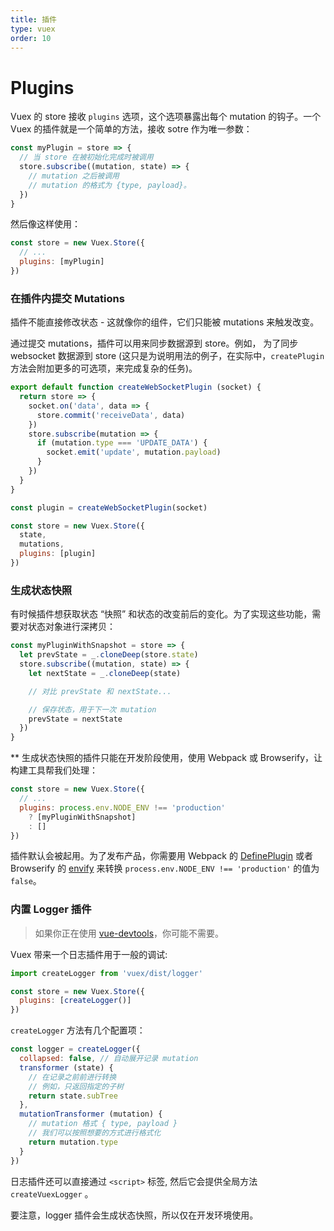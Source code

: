 ```yaml
---
title: 插件
type: vuex
order: 10
---
```


# Plugins

Vuex 的 store 接收 `plugins` 选项，这个选项暴露出每个 mutation 的钩子。一个 Vuex 的插件就是一个简单的方法，接收 sotre 作为唯一参数：

``` js
const myPlugin = store => {
  // 当 store 在被初始化完成时被调用
  store.subscribe((mutation, state) => {
    // mutation 之后被调用
    // mutation 的格式为 {type, payload}。
  })
}
```
然后像这样使用：

``` js
const store = new Vuex.Store({
  // ...
  plugins: [myPlugin]
})
```

### 在插件内提交 Mutations

插件不能直接修改状态 - 这就像你的组件，它们只能被 mutations 来触发改变。

通过提交 mutations，插件可以用来同步数据源到 store。例如， 为了同步 websocket 数据源到 store (这只是为说明用法的例子，在实际中，`createPlugin` 方法会附加更多的可选项，来完成复杂的任务)。

``` js
export default function createWebSocketPlugin (socket) {
  return store => {
    socket.on('data', data => {
      store.commit('receiveData', data)
    })
    store.subscribe(mutation => {
      if (mutation.type === 'UPDATE_DATA') {
        socket.emit('update', mutation.payload)
      }
    })
  }
}
```

``` js
const plugin = createWebSocketPlugin(socket)

const store = new Vuex.Store({
  state,
  mutations,
  plugins: [plugin]
})
```

### 生成状态快照

有时候插件想获取状态 “快照” 和状态的改变前后的变化。为了实现这些功能，需要对状态对象进行深拷贝：

``` js
const myPluginWithSnapshot = store => {
  let prevState = _.cloneDeep(store.state)
  store.subscribe((mutation, state) => {
    let nextState = _.cloneDeep(state)

    // 对比 prevState 和 nextState...

    // 保存状态，用于下一次 mutation
    prevState = nextState
  })
}
```

** 生成状态快照的插件只能在开发阶段使用，使用 Webpack 或 Browserify，让构建工具帮我们处理：

``` js
const store = new Vuex.Store({
  // ...
  plugins: process.env.NODE_ENV !== 'production'
    ? [myPluginWithSnapshot]
    : []
})
```

插件默认会被起用。为了发布产品，你需要用 Webpack 的 [DefinePlugin](https://webpack.github.io/docs/list-of-plugins.html#defineplugin) 或者 Browserify 的 [envify](https://github.com/hughsk/envify) 来转换 `process.env.NODE_ENV !== 'production'` 的值为 `false`。

### 内置 Logger 插件

> 如果你正在使用 [vue-devtools](https://github.com/vuejs/vue-devtools)，你可能不需要。

Vuex 带来一个日志插件用于一般的调试:

``` js
import createLogger from 'vuex/dist/logger'

const store = new Vuex.Store({
  plugins: [createLogger()]
})
```

`createLogger` 方法有几个配置项：

``` js
const logger = createLogger({
  collapsed: false, // 自动展开记录 mutation
  transformer (state) {
    // 在记录之前前进行转换
    // 例如，只返回指定的子树
    return state.subTree
  },
  mutationTransformer (mutation) {
    // mutation 格式 { type, payload }
    // 我们可以按照想要的方式进行格式化
    return mutation.type
  }
})
```

日志插件还可以直接通过 `<script>` 标签, 然后它会提供全局方法 `createVuexLogger` 。

要注意，logger 插件会生成状态快照，所以仅在开发环境使用。

